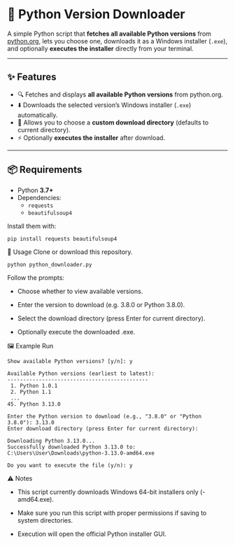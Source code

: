 # 🐍 Python Version Downloader

A simple Python script that **fetches all available Python versions** from [python.org](https://www.python.org/doc/versions/), lets you choose one, downloads it as a Windows installer (`.exe`), and optionally **executes the installer** directly from your terminal.

---

## ✨ Features
- 🔍 Fetches and displays **all available Python versions** from python.org.  
- ⬇️ Downloads the selected version’s Windows installer (`.exe`) automatically.  
- 📂 Allows you to choose a **custom download directory** (defaults to current directory).  
- ⚡ Optionally **executes the installer** after download.  

---

## 📦 Requirements
- Python **3.7+**
- Dependencies:
  - `requests`
  - `beautifulsoup4`

Install them with:
```bash
pip install requests beautifulsoup4
```
🚀 Usage
Clone or download this repository.
```
python python_downloader.py
```
Follow the prompts:

- Choose whether to view available versions.

- Enter the version to download (e.g. 3.8.0 or Python 3.8.0).

- Select the download directory (press Enter for current directory).

- Optionally execute the downloaded .exe.

🖼 Example Run
```
Show available Python versions? [y/n]: y

Available Python versions (earliest to latest):
---------------------------------------------
 1. Python 1.0.1
 2. Python 1.1
 ...
45. Python 3.13.0

Enter the Python version to download (e.g., "3.8.0" or "Python 3.8.0"): 3.13.0
Enter download directory (press Enter for current directory): 

Downloading Python 3.13.0...
Successfully downloaded Python 3.13.0 to: C:\Users\User\Downloads\python-3.13.0-amd64.exe

Do you want to execute the file (y/n): y
```
⚠️ Notes

- This script currently downloads Windows 64-bit installers only (-amd64.exe).

- Make sure you run this script with proper permissions if saving to system directories.

- Execution will open the official Python installer GUI.

